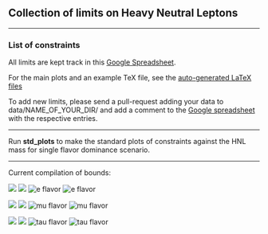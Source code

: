 ## Collection of limits on Heavy Neutral Leptons

---
### List of constraints

All limits are kept track in this [Google Spreadsheet](https://docs.google.com/spreadsheets/d/1p_fslIlThKMOThGl4leporUsogq9TmgXwILntUZOscg/edit?usp=sharing).

For the main plots and an example TeX file, see the [auto-generated LaTeX files](https://github.com/mhostert/LimitsHNL/blob/main/tex_files/)

To add new limits, please send a pull-request adding your data to data/NAME_OF_YOUR_DIR/ and add a comment to the [Google spreadsheet](https://docs.google.com/spreadsheets/d/1p_fslIlThKMOThGl4leporUsogq9TmgXwILntUZOscg/edit?usp=sharing) with the respective entries.

---

Run **std_plots** to make the standard plots of constraints against the HNL mass for single flavor dominance scenario.

---


Current compilation of bounds:


[<img src="https://render.githubusercontent.com/render/math?math=\color{black}{|U_{e N}|^2}">](https://github.com/mhostert/LimitsHNL/blob/main/plots/UeN_nf03.pdf#gh-light-mode-only)
[<img src="https://render.githubusercontent.com/render/math?math=\color{white}{|U_{e N}|^2}">](https://github.com/mhostert/LimitsHNL/blob/main/plots/UeN_nf03.pdf#gh-dark-mode-only)
![e flavor](https://github.com/mhostert/LimitsHNL/blob/main/plots/UeN_nf03.png#gh-light-mode-only)
![e flavor](https://github.com/mhostert/LimitsHNL/blob/main/plots/UeN_nf03_white.png#gh-dark-mode-only)

[<img src="https://render.githubusercontent.com/render/math?math=\color{black}{|U_{\mu N}|^2}">](https://github.com/mhostert/LimitsHNL/blob/main/plots/UmuN_nf03.pdf#gh-light-mode-only)
[<img src="https://render.githubusercontent.com/render/math?math=\color{white}{|U_{\mu N}|^2}">](https://github.com/mhostert/LimitsHNL/blob/main/plots/UmuN_nf03.pdf#gh-dark-mode-only)
![mu flavor](https://github.com/mhostert/LimitsHNL/blob/main/plots/UmuN_nf03.png#gh-light-mode-only)
![mu flavor](https://github.com/mhostert/LimitsHNL/blob/main/plots/UmuN_nf03_white.png#gh-dark-mode-only)

[<img src="https://render.githubusercontent.com/render/math?math=\color{black}{|U_{\tau N}|^2}">](https://github.com/mhostert/LimitsHNL/blob/main/plots/UtauN_nf03.pdfg#gh-light-mode-only)
[<img src="https://render.githubusercontent.com/render/math?math=\color{white}{|U_{\tau N}|^2}">](https://github.com/mhostert/LimitsHNL/blob/main/plots/UtauN_nf03.pdfg#gh-dark-mode-only)
![tau flavor](https://github.com/mhostert/LimitsHNL/blob/main/plots/UtauN_nf03.png#gh-light-mode-only)
![tau flavor](https://github.com/mhostert/LimitsHNL/blob/main/plots/UtauN_nf03_white.png#gh-dark-mode-only)
